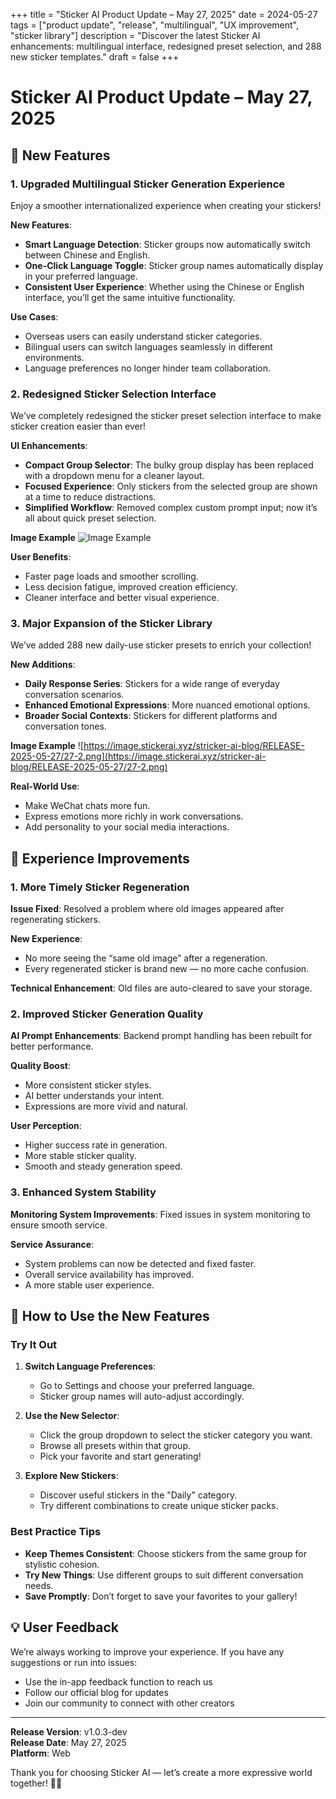 +++
title = "Sticker AI Product Update – May 27, 2025"
date = 2024-05-27
tags = ["product update", "release", "multilingual", "UX improvement", "sticker library"]
description = "Discover the latest Sticker AI enhancements: multilingual interface, redesigned preset selection, and 288 new sticker templates."
draft = false
+++
# Sticker AI Product Update – May 27, 2025

## 🎉 New Features

### 1. Upgraded Multilingual Sticker Generation Experience

Enjoy a smoother internationalized experience when creating your stickers!

**New Features**:
- **Smart Language Detection**: Sticker groups now automatically switch between Chinese and English.
- **One-Click Language Toggle**: Sticker group names automatically display in your preferred language.
- **Consistent User Experience**: Whether using the Chinese or English interface, you’ll get the same intuitive functionality.

**Use Cases**:
- Overseas users can easily understand sticker categories.
- Bilingual users can switch languages seamlessly in different environments.
- Language preferences no longer hinder team collaboration.

### 2. Redesigned Sticker Selection Interface

We’ve completely redesigned the sticker preset selection interface to make sticker creation easier than ever!

**UI Enhancements**:
- **Compact Group Selector**: The bulky group display has been replaced with a dropdown menu for a cleaner layout.
- **Focused Experience**: Only stickers from the selected group are shown at a time to reduce distractions.
- **Simplified Workflow**: Removed complex custom prompt input; now it’s all about quick preset selection.

**Image Example**
![Image Example](https://image.stickerai.xyz/stricker-ai-blog/RELEASE-2025-05-27/27-1.png)

**User Benefits**:
- Faster page loads and smoother scrolling.
- Less decision fatigue, improved creation efficiency.
- Cleaner interface and better visual experience.

### 3. Major Expansion of the Sticker Library

We’ve added 288 new daily-use sticker presets to enrich your collection!

**New Additions**:
- **Daily Response Series**: Stickers for a wide range of everyday conversation scenarios.
- **Enhanced Emotional Expressions**: More nuanced emotional options.
- **Broader Social Contexts**: Stickers for different platforms and conversation tones.

**Image Example**
![https://image.stickerai.xyz/stricker-ai-blog/RELEASE-2025-05-27/27-2.png](https://image.stickerai.xyz/stricker-ai-blog/RELEASE-2025-05-27/27-2.png)

**Real-World Use**:
- Make WeChat chats more fun.
- Express emotions more richly in work conversations.
- Add personality to your social media interactions.

## 🚀 Experience Improvements

### 1. More Timely Sticker Regeneration

**Issue Fixed**: Resolved a problem where old images appeared after regenerating stickers.

**New Experience**:
- No more seeing the “same old image” after a regeneration.
- Every regenerated sticker is brand new — no more cache confusion.

**Technical Enhancement**: Old files are auto-cleared to save your storage.

### 2. Improved Sticker Generation Quality

**AI Prompt Enhancements**: Backend prompt handling has been rebuilt for better performance.

**Quality Boost**:
- More consistent sticker styles.
- AI better understands your intent.
- Expressions are more vivid and natural.

**User Perception**:
- Higher success rate in generation.
- More stable sticker quality.
- Smooth and steady generation speed.

### 3. Enhanced System Stability

**Monitoring System Improvements**: Fixed issues in system monitoring to ensure smooth service.

**Service Assurance**:
- System problems can now be detected and fixed faster.
- Overall service availability has improved.
- A more stable user experience.

## 🎯 How to Use the New Features

### Try It Out

1. **Switch Language Preferences**:
   - Go to Settings and choose your preferred language.
   - Sticker group names will auto-adjust accordingly.

2. **Use the New Selector**:
   - Click the group dropdown to select the sticker category you want.
   - Browse all presets within that group.
   - Pick your favorite and start generating!

3. **Explore New Stickers**:
   - Discover useful stickers in the "Daily" category.
   - Try different combinations to create unique sticker packs.

### Best Practice Tips

- **Keep Themes Consistent**: Choose stickers from the same group for stylistic cohesion.
- **Try New Things**: Use different groups to suit different conversation needs.
- **Save Promptly**: Don’t forget to save your favorites to your gallery!

## 💡 User Feedback

We’re always working to improve your experience. If you have any suggestions or run into issues:

- Use the in-app feedback function to reach us  
- Follow our official blog for updates  
- Join our community to connect with other creators

---

**Release Version**: v1.0.3-dev  
**Release Date**: May 27, 2025  
**Platform**: Web

Thank you for choosing Sticker AI — let’s create a more expressive world together! 🎨✨